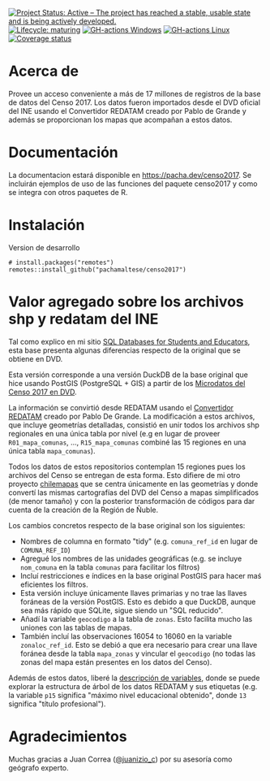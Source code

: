 <!-- badges: start -->
[![Project Status: Active – The project has reached a stable, usable state and is being actively developed.](https://www.repostatus.org/badges/latest/active.svg)](https://www.repostatus.org/#active)
[![Lifecycle: maturing](https://img.shields.io/badge/lifecycle-maturing-blue.svg)](https://www.tidyverse.org/lifecycle/#maturing)
[![GH-actions Windows](https://github.com/pachamaltese/censo2017/workflows/check-windows/badge.svg)](https://github.com/pachamaltese/censo2017/actions)
[![GH-actions Linux](https://github.com/pachamaltese/censo2017/workflows/check-linux/badge.svg)](https://github.com/pachamaltese/censo2017/actions)
[![Coverage status](https://codecov.io/gh/pachamaltese/censo2017/branch/master/graph/badge.svg)](https://codecov.io/github/pachamaltese/censo2017?branch=master)
<!-- badges: end -->

# Acerca de

Provee un acceso conveniente a más de 17 millones de registros de la base de datos del Censo 2017. Los datos fueron importados desde el DVD oficial del INE usando el Convertidor REDATAM creado por Pablo de Grande y además se proporcionan los mapas que acompañan a estos datos.
    
# Documentación

La documentacion estará disponible en https://pacha.dev/censo2017. Se incluirán ejemplos de uso de las funciones del paquete censo2017 y como se integra con otros paquetes de R.

# Instalación

Version de desarrollo
```
# install.packages("remotes")
remotes::install_github("pachamaltese/censo2017")
```

# Valor agregado sobre los archivos shp y redatam del INE

Tal como explico en mi sitio [SQL Databases for Students and Educators](https://db-edu.pacha.dev/), esta base presenta algunas diferencias respecto de la original que se obtiene en DVD.

Esta versión corresponde a una versión DuckDB de la base original que hice usando PostGIS (PostgreSQL + GIS) a partir de los [Microdatos del Censo 2017 en DVD](https://www.ine.cl/prensa/2019/09/16/ine-pone-a-disposici%C3%B3n-la-base-de-microdatos-del-censo-2017). 

La información se convirtió desde REDATAM usando el [Convertidor REDATAM](https://github.com/discontinuos/redatam-converter) creado por Pablo De Grande. La modificación a estos archivos, que incluye geometrías detalladas, consistió en unir todos los archivos shp regionales en una única tabla por nivel (e.g en lugar de proveer `R01_mapa_comunas`, ..., `R15_mapa_comunas` combiné las 15 regiones en una única tabla `mapa_comunas`).

Todos los datos de estos repositorios contemplan 15 regiones pues los archivos del Censo se entregan de esta forma. Esto difiere de mi otro proyecto [chilemapas](https://[pacha.dev/chilemapas]) que se centra únicamente en las geometrías y donde convertí las mismas cartografías del DVD del Censo a mapas simplificados (de menor tamaño) y con la posterior transformación de códigos para dar cuenta de la creación de la Región de Ñuble.

Los cambios concretos respecto de la base original son los siguientes:
* Nombres de columna en formato "tidy" (e.g. `comuna_ref_id` en lugar de `COMUNA_REF_ID`)
* Agregué los nombres de las unidades geográficas (e.g. se incluye `nom_comuna` en la tabla `comunas` para facilitar los filtros)
* Incluí restricciones e índices en la base original PostGIS para hacer maś eficientes los filtros.
* Esta versión incluye únicamente llaves primarias y no trae las llaves foráneas de la versión PostGIS. Esto es debido a que DuckDB, aunque sea más rápido que SQLite, sigue siendo un "SQL reducido".
* Añadí la variable `geocodigo` a la tabla de `zonas`. Esto facilita mucho las uniones con las tablas de mapas.
* También incluí las observaciones 16054 to 16060 en la variable `zonaloc_ref_id`. Esto se debió a que era necesario para crear una llave foránea desde la tabla `mapa_zonas` y vincular el `geocodigo` (no todas las zonas del mapa están presentes en los datos del Censo).

Además de estos datos, liberé la [descripción de variables](https://db-edu.pacha.dev/censo2017-descripcion-variables.xml), donde se puede explorar la estructura de árbol de los datos REDATAM y sus etiquetas (e.g. la variable `p15` significa "máximo nivel educacional obtenido", donde `13` significa "título profesional").

# Agradecimientos

Muchas gracias a Juan Correa ([\@juanizio_c](https://twitter.com/Juanizio_C)) por su asesoría como geógrafo experto.
